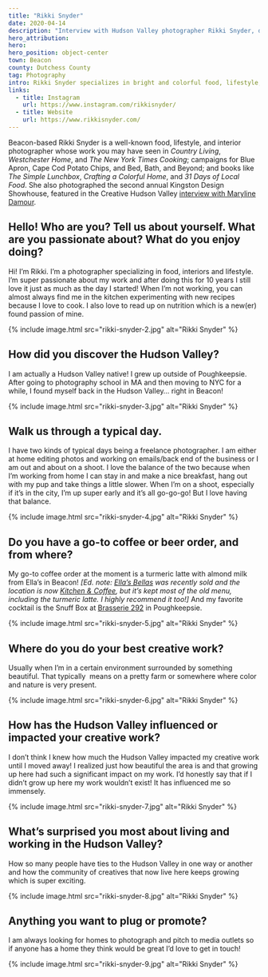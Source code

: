 ```yaml
---
title: "Rikki Snyder"
date: 2020-04-14
description: "Interview with Hudson Valley photographer Rikki Snyder, discussing her work, inspirations, and life in the region."
hero_attribution:
hero:
hero_position: object-center
town: Beacon
county: Dutchess County
tag: Photography
intro: Rikki Snyder specializes in bright and colorful food, lifestyle, and interior photography for publications, ad campaigns, and books.
links:
  - title: Instagram
    url: https://www.instagram.com/rikkisnyder/
  - title: Website
    url: https://www.rikkisnyder.com/
---
```


Beacon-based Rikki Snyder is a well-known food, lifestyle, and interior photographer whose work you may have seen in _Country Living_, _Westchester Home_, and _The New York Times Cooking_; campaigns for Blue Apron, Cape Cod Potato Chips, and Bed, Bath, and Beyond; and books like _The Simple Lunchbox_, _Crafting a Colorful Home_, and _31 Days of Local Food_. She also photographed the second annual Kingston Design Showhouse, featured in the Creative Hudson Valley [interview with Maryline Damour](https://creativehudsonvalley.com/maryline-damour/).

## Hello! Who are you? Tell us about yourself. What are you passionate about? What do you enjoy doing?

Hi! I’m Rikki. I’m a photographer specializing in food, interiors and lifestyle. I’m super passionate about my work and after doing this for 10 years I still love it just as much as the day I started! When I’m not working, you can almost always find me in the kitchen experimenting with new recipes because I love to cook. I also love to read up on nutrition which is a new(er) found passion of mine.

{% include image.html src="rikki-snyder-2.jpg" alt="Rikki Snyder" %}

## How did you discover the Hudson Valley?

I am actually a Hudson Valley native! I grew up outside of Poughkeepsie. After going to photography school in MA and then moving to NYC for a while, I found myself back in the Hudson Valley… right in Beacon!

{% include image.html src="rikki-snyder-3.jpg" alt="Rikki Snyder" %}

## Walk us through a typical day.

I have two kinds of typical days being a freelance photographer. I am either at home editing photos and working on emails/back end of the business or I am out and about on a shoot. I love the balance of the two because when I’m working from home I can stay in and make a nice breakfast, hang out with my pup and take things a little slower. When I’m on a shoot, especially if it’s in the city, I’m up super early and it’s all go-go-go! But I love having that balance.

{% include image.html src="rikki-snyder-4.jpg" alt="Rikki Snyder" %}

## Do you have a go-to coffee or beer order, and from where?

My go-to coffee order at the moment is a turmeric latte with almond milk from Ella’s in Beacon! _[Ed. note: [Ella’s Bellas](https://www.ellasbellasbeacon.com/) was recently sold and the location is now [Kitchen & Coffee](https://www.instagram.com/kitchen.coffee.beacon/), but it’s kept most of the old menu, including the turmeric latte. I highly recommend it too!]_ And my favorite cocktail is the Snuff Box at [Brasserie 292](https://www.brasserie292.com/) in Poughkeepsie.

{% include image.html src="rikki-snyder-5.jpg" alt="Rikki Snyder" %}

## Where do you do your best creative work?

Usually when I’m in a certain environment surrounded by something beautiful. That typically  means on a pretty farm or somewhere where color and nature is very present.

{% include image.html src="rikki-snyder-6.jpg" alt="Rikki Snyder" %}

## How has the Hudson Valley influenced or impacted your creative work?

I don’t think I knew how much the Hudson Valley impacted my creative work until I moved away! I realized just how beautiful the area is and that growing up here had such a significant impact on my work. I’d honestly say that if I didn’t grow up here my work wouldn’t exist! It has influenced me so immensely.

{% include image.html src="rikki-snyder-7.jpg" alt="Rikki Snyder" %}

## What’s surprised you most about living and working in the Hudson Valley?

How so many people have ties to the Hudson Valley in one way or another and how the community of creatives that now live here keeps growing which is super exciting.

{% include image.html src="rikki-snyder-8.jpg" alt="Rikki Snyder" %}

## Anything you want to plug or promote?

I am always looking for homes to photograph and pitch to media outlets so if anyone has a home they think would be great I’d love to get in touch!

{% include image.html src="rikki-snyder-9.jpg" alt="Rikki Snyder" %}

